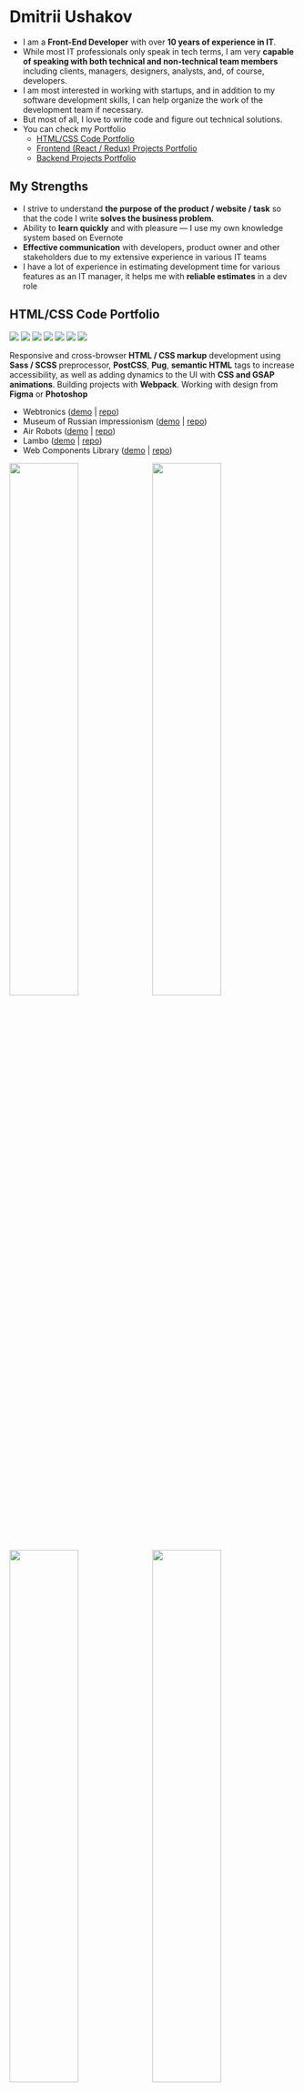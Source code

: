 # Dmitrii Ushakov
- I am a **Front-End Developer** with over **10 years of experience in IT**.
- While most IT professionals only speak in tech terms, I am very **capable of speaking with both technical and non-technical team members** including clients, managers, designers, analysts, and, of course, developers. 
- I am most interested in working with startups, and in addition to my software development skills, I can help organize the work of the development team if necessary.
- But most of all, I love to write code and figure out technical solutions.
- You can check my Portfolio
  - <a href="#htmlcss-code-portfolio">HTML/CSS Code Portfolio</a>
  - <a href="#frontend-projects-portfolio">Frontend (React / Redux) Projects Portfolio</a>
  - <a href="#backend-projects-portfolio">Backend Projects Portfolio</a>

## My Strengths
- I strive to understand <b>the purpose of the product / website / task</b> so that the code I write **solves the business problem**.
- Ability to <b>learn quickly</b> and with pleasure — I use my own knowledge system based on Evernote
- <b>Effective communication</b> with developers, product owner and other stakeholders due to my extensive experience in various IT teams
- I have a lot of experience in estimating development time for various features as an IT manager, it helps me with <b>reliable estimates</b> in a dev role

## HTML/CSS Code Portfolio
<img src="https://img.shields.io/badge/HTML5-3b8ea5?style=for-the-badge&logo=HTML5&logoColor=ffffff"> <img src="https://img.shields.io/badge/CSS3-3b8ea5?style=for-the-badge&logo=CSS3&logoColor=ffffff"> <img src="https://img.shields.io/badge/BEM-3b8ea5?style=for-the-badge&logo=BEM&logoColor=ffffff"> <img src="https://img.shields.io/badge/Sass%2FSCSS-3b8ea5?style=for-the-badge&logo=Sass&logoColor=ffffff"> <img src="https://img.shields.io/badge/PostCSS-3b8ea5?style=for-the-badge&logo=PostCSS&logoColor=ffffff"> <img src="https://img.shields.io/badge/GSAP animations-3b8ea5?style=for-the-badge&logo=greensock&logoColor=ffffff"> <img src="https://img.shields.io/badge/Pug-3b8ea5?style=for-the-badge&logo=pug&logoColor=ffffff">

Responsive and cross-browser <b>HTML / CSS markup</b> development using <b>Sass / SCSS</b> preprocessor, <b>PostCSS</b>, <b>Pug</b>, <b>semantic HTML</b> tags to increase accessibility, as well as adding dynamics to the UI with <b>CSS and GSAP animations</b>. Building projects with <b>Webpack</b>. Working with design from <b>Figma</b> or <b>Photoshop</b>

- Webtronics (<a href="https://dimau.github.io/webtronics-public/">demo</a> | <a href="https://github.com/dimau/webtronics">repo</a>)
- Museum of Russian impressionism (<a href="https://dimau.github.io/impressionism-museum-public/">demo</a> | <a href="https://github.com/dimau/impressionism-museum">repo</a>)
- Air Robots (<a href="https://dimau.github.io/airrobots-public/">demo</a> | <a href="https://github.com/dimau/airrobots">repo</a>)
- Lambo (<a href="https://dimau.github.io/lamborghini/">demo</a> | <a href="https://github.com/dimau/lamborghini">repo</a>)
- Web Components Library (<a href="https://library.dimau.ru">demo</a> | <a href="https://github.com/dimau/htmlcss-20220317_dimau777">repo</a>)

<a target="_blank" href="https://dimau.github.io/webtronics-public/"><img src="https://user-images.githubusercontent.com/1804537/218250664-62567966-4562-491b-a2f4-c01859aaa610.gif" width="49%" /></a> <a target="_blank" href="https://dimau.github.io/impressionism-museum-public/"><img src="https://user-images.githubusercontent.com/1804537/221357187-7c955e8c-f6be-4d7b-b1f0-ebae13c38486.gif" width="49%" /></a> <a target="_blank" href="https://dimau.github.io/airrobots-public/"><img src="https://user-images.githubusercontent.com/1804537/218250861-06f5d288-1a6d-4f48-bf69-7f27f0d1e27a.gif" width="49%" /></a> <a target="_blank" href="https://dimau.github.io/lamborghini/"><img src="https://user-images.githubusercontent.com/1804537/221357222-e951af06-3c02-422d-959e-5dc75525998d.gif" width="49%" /></a>

## Frontend Projects Portfolio
<img src="https://img.shields.io/badge/JS-3b8ea5?style=for-the-badge&logo=JavaScript&logoColor=ffffff"> <img src="https://img.shields.io/badge/TS-3b8ea5?style=for-the-badge&logo=TypeScript&logoColor=ffffff"> <img src="https://img.shields.io/badge/React-3b8ea5?style=for-the-badge&logo=React&logoColor=ffffff"> <img src="https://img.shields.io/badge/Redux-3b8ea5?style=for-the-badge&logo=Redux&logoColor=ffffff">  <img src="https://img.shields.io/badge/React Router-3b8ea5?style=for-the-badge&logo=React Router&logoColor=ffffff"> <img src="https://img.shields.io/badge/Redux Toolkit-3b8ea5?style=for-the-badge&logo=&logoColor=ffffff"> <img src="https://img.shields.io/badge/RTK Query-3b8ea5?style=for-the-badge&logo=&logoColor=ffffff"> <img src="https://img.shields.io/badge/Redux Thunk-3b8ea5?style=for-the-badge&logo=&logoColor=ffffff">

<img src="https://img.shields.io/badge/CSS Modules-3b8ea5?style=for-the-badge&logo=CSS Modules&logoColor=ffffff"> <img src="https://img.shields.io/badge/Jest-3b8ea5?style=for-the-badge&logo=Jest&logoColor=ffffff"> <img src="https://img.shields.io/badge/Testing Library-3b8ea5?style=for-the-badge&logo=Testing Library&logoColor=ffffff">
<img src="https://img.shields.io/badge/Webpack-3b8ea5?style=for-the-badge&logo=Webpack&logoColor=ffffff"> <img src="https://img.shields.io/badge/REST API-3b8ea5?style=for-the-badge&logo=&logoColor=ffffff"> <img src="https://img.shields.io/badge/Git-3b8ea5?style=for-the-badge&logo=Git&logoColor=ffffff"> <img src="https://img.shields.io/badge/OAuth 2.0-3b8ea5?style=for-the-badge&logo=&logoColor=ffffff"> <img src="https://img.shields.io/badge/Figma-3b8ea5?style=for-the-badge&logo=Figma&logoColor=ffffff">

Front-End applications development on **React** + **Redux** + **TypeScript** using **RTK Query** for **REST API**.<br>
Testing with **Jest** + **React Testing Library**. Building projects with **Webpack**

- Task Tracker (integrated with REST API from Google Tasks)
  - Stack Frontend: React + Redux + TS + RTKQ + OAuth 2.0 (for Google Tasks integration)
  - <a href="https://youtu.be/YXobcdKTF2c">Screencast (1.5 minutes)</a>
  - <a href="https://taska.dimau.ru">taska.dimau.ru</a>
  - <a href="https://github.com/dimau/taska">Repository</a>

## Backend Projects Portfolio
<img src="https://img.shields.io/badge/Linux-3b8ea5?style=for-the-badge&logo=Linux&logoColor=ffffff"> <img src="https://img.shields.io/badge/Docker-3b8ea5?style=for-the-badge&logo=Docker&logoColor=ffffff"> <img src="https://img.shields.io/badge/Git-3b8ea5?style=for-the-badge&logo=Git&logoColor=ffffff"> <img src="https://img.shields.io/badge/Vim-3b8ea5?style=for-the-badge&logo=Vim&logoColor=ffffff"> <img src="https://img.shields.io/badge/NGINX-3b8ea5?style=for-the-badge&logo=NGINX&logoColor=ffffff"> 

<img src="https://img.shields.io/badge/SQL-3b8ea5?style=for-the-badge&logo=&logoColor=ffffff"> <img src="https://img.shields.io/badge/PostgreSQL-3b8ea5?style=for-the-badge&logo=PostgreSQL&logoColor=ffffff"> <img src="https://img.shields.io/badge/MySQL-3b8ea5?style=for-the-badge&logo=MySQL&logoColor=ffffff"> <img src="https://img.shields.io/badge/MongoDB-3b8ea5?style=for-the-badge&logo=MongoDB&logoColor=ffffff">

- 2022: Monitoring system based on Prometheus & Grafana
  - Stack: Prometheus + Grafana + Alertmanager + Node-exporter + cAdvisor + Caddy + Linux + Docker
  - Distributed system of 4 servers for a blockchain project, docker container's monitoring and alerts
- 2018: "Eventer" - telegram chat bot for searching of events in Moscow
  - Stack: Python
  - Doesn't work now
  - <a href="https://github.com/dimau/Eventer">Repository</a>
- 2012/13: "Svobodno.org" - online platform helping with long-term apartment renting
  - Stack: HTML + CSS + JS + jQuery + PHP + MySQL
  - Doesn't work now
  - <a href="https://github.com/dimau/HC">Repository</a>

## Project and Product Management
<img src="https://img.shields.io/badge/Agile-3b8ea5?style=for-the-badge&logo=&logoColor=ffffff"> <img src="https://img.shields.io/badge/Scrum-3b8ea5?style=for-the-badge&logo=&logoColor=ffffff"> <img src="https://img.shields.io/badge/Kanban-3b8ea5?style=for-the-badge&logo=&logoColor=ffffff"> <img src="https://img.shields.io/badge/Unit Economics-3b8ea5?style=for-the-badge&logo=&logoColor=ffffff"> <img src="https://img.shields.io/badge/Management-3b8ea5?style=for-the-badge&logo=&logoColor=ffffff"> <img src="https://img.shields.io/badge/Business Process Optimization-3b8ea5?style=for-the-badge&logo=&logoColor=ffffff"> 

<img src="https://img.shields.io/badge/Lean Product Development-3b8ea5?style=for-the-badge&logo=&logoColor=ffffff"> <img src="https://img.shields.io/badge/Customer Development-3b8ea5?style=for-the-badge&logo=&logoColor=ffffff"> <img src="https://img.shields.io/badge/UX testing-3b8ea5?style=for-the-badge&logo=&logoColor=ffffff"> <img src="https://img.shields.io/badge/A%2FB testing-3b8ea5?style=for-the-badge&logo=&logoColor=ffffff">

### Product Manager at <a href="https://3logic.ru/about/">3logic company</a> (2021 - 2022)
One of the largest distributors of computer components and IT equipment in Russia. Including the company is the official distributor of ASUS, AMD, Gigabyte, Intel and many other manufacturers of computer components
- Development of an in-house information system for the warranty service and repair department.
  - Carried out analysis of business processes in the warranty service and repair department. 
  - Developed technical specifications for the information system for the warranty service department. 
  - Developed design layouts for the system in coordination with the outsourced UI/UX designer. 
  - Launched the development and led the outsourced development team.
- Developed the full sales cycle for orders in B2B portal.
  - Conducted gathering information and analysis of business processes in the company related to the sales of products to partners through the B2B portal. 
  - Prepared technical specifications for adaptation of the B2B portal for a full sales cycle (including invoicing and delivery).
  - Carried out the process of coordinating the necessary improvements on the portal with all stakeholders (sales department, IT department, top management).
### Product Manager at <a href="https://www.atol.ru">Atol company</a> (2018-2019)
The leader in Russia in the production and wholesale of equipment for retail. More than half of the cash equipment in Russia were produced or supplied by Atol
- I managed the development of software for small and medium-sized businesses dedicated to mandatory labeling of goods in Russia
### Product/Project Manager at <a href="https://yandex.com/company/">Yandex</a> SpeechKit (2017 - 2018)
Yandex - IT giant, Russian Google. The search engine from Yandex is used by half of the population of Russia and the CIS countries (the second half uses Google). In addition, Yandex is successfully developing a whole ecosystem of services: taxi, delivery, marketplace, music service...
- Managed a project to develop a chatbot for technical support for subscribers of major Russian mobile operators (MegaFon and Iota)
- We used machine learning algorithms to determine the subject of call or message using phrases of subscribers, the extraction of entities from phrases and processed the treatment in accordance with the corresponding scenario
- Created technical specifications and managed projects to develop new skills for virtual assistant "Alisa" (we taught Alice to work with alarm clocks, timers, to-do lists on various platforms)
- I led the development and launch of the first dozen text-based games for the Alice (Yandex personal assistant). It was a great success, we had up to 250 000 users per day. I coordinated the work of a distributed team, which included both employees of several Yandex divisions and our partners
### Product/Project Manager at <a href="https://yandex.com/company/">Yandex</a> Search (2015 - 2017)
- I managed a cross-functional team of 6 people, we managed several projects dedicated to improvement of search results, snippets and content consumption directly on the search results
- Implementation of a project to track changes in Wikipedia articles and update relevant snippets in search results within 30 minutes. Wikipedia articles appear on about 25% of search results pages, so it's important to give users up-to-date results for all such queries
- Adding testimonial visualization to snippets in search results (stars rated in search results)
- Conducted a series of experiments with search results on mobile devices and selected the optimal heading length, text size and font size for snippets according to metrics
- Participated in the development and implementation of turbo pages in search results
- The key metric for the team was the percentage of requests for which the user received a response in the search results without going anywhere else
### Product/Project Manager at <a href="https://kontur-inc.com/about/info">Kontur</a> (2009 - 2012)
One of the largest IT companies in Russia, a leader in cloud software for business and accounting. Client base - more than 2 million companies. Half of the electronic document flow between organizations in Russia is carried out using Kontur web services
- EDI project (Retail)
- Projects related to electronic document management (Diadoc)

## Education
- Bachelor's degree in "Automation and control in engineering systems" (<a href="https://rtf.urfu.ru/en/">Ural Federal University</a>, 2004 - 2009)
- <a href="https://learn.javascript.ru/courses/react">React Professional Web Development course</a> (2022)
- <a href="https://learn.javascript.ru/courses/htmlcss">Modern HTML/CSS code course</a> (2022)
- <a href="https://www.codecademy.com/profiles/5869613752">Codecademy courses dedicated to TypeScript, React, Redux</a> (2022)

## DSA: Solving Algorithmic Problems
More than 400 algorithmic and SQL problems solved on Leetcode<br>
You can check my <a href="https://leetcode.com/dimau777/" target="_blank">Leetcode Account</a>

[![Leetcode Stats](https://leetcard.jacoblin.cool/dimau777?font=Open_Sans)](https://leetcode.com/dimau777)

## Contacts
- Email: <a href="mailto:dimau777@gmail.com" target="_blank">dimau777@gmail.com</a><br>
- Telegram: <a href="https://t.me/UshakovDmitrii" target="_blank">@UshakovDmitrii</a><br>
- WhatsApp: +79221431615<br>
- WeChat: UshakovDmitrii<br>
- Facebook: <a href="https://www.facebook.com/UshakovDmitriiVladimirovich">Dmitrii Ushakov</a><br>
